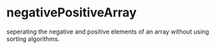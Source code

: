 # negativePositiveArray

seperating the negative and positive elements of an array without using sorting algorithms.
